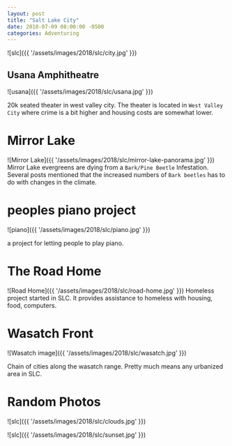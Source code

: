 ```yaml
---
layout: post
title: "Salt Lake City"
date: 2018-07-09 08:00:00 -0500
categories: Adventuring 
---
```


![slc]({{ '/assets/images/2018/slc/city.jpg' }})

## Usana Amphitheatre 
![usana]({{ '/assets/images/2018/slc/usana.jpg' }})

20k seated theater in west valley city. The theater is located in `West Valley City` where crime is a bit higher and housing costs are somewhat lower.



# Mirror Lake 
![Mirror Lake]({{ '/assets/images/2018/slc/mirror-lake-panorama.jpg' }})
Mirror Lake evergreens are dying from a `Bark/Pine Beetle` Infestation. Several posts mentioned that the increased numbers of `Bark beetles` has to do with changes in the climate.

# peoples piano project
![piano]({{ '/assets/images/2018/slc/piano.jpg' }})

a project for letting people to play piano.

# The Road Home 
![Road Home]({{ '/assets/images/2018/slc/road-home.jpg' }})
Homeless project started in SLC. It provides assistance to homeless with housing, food, computers. 

# Wasatch Front 
![Wasatch image]({{ '/assets/images/2018/slc/wasatch.jpg' }})

Chain of cities along the wasatch range. Pretty much means any urbanized area in SLC. 

# Random Photos

![slc]({{ '/assets/images/2018/slc/clouds.jpg' }})

![slc]({{ '/assets/images/2018/slc/sunset.jpg' }})
